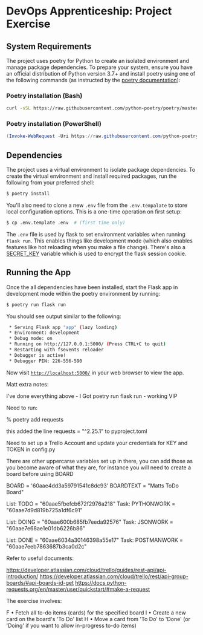 # DevOps Apprenticeship: Project Exercise

## System Requirements

The project uses poetry for Python to create an isolated environment and manage package dependencies. To prepare your system, ensure you have an official distribution of Python version 3.7+ and install poetry using one of the following commands (as instructed by the [poetry documentation](https://python-poetry.org/docs/#system-requirements)):

### Poetry installation (Bash)

```bash
curl -sSL https://raw.githubusercontent.com/python-poetry/poetry/master/get-poetry.py | python
```

### Poetry installation (PowerShell)

```powershell
(Invoke-WebRequest -Uri https://raw.githubusercontent.com/python-poetry/poetry/master/get-poetry.py -UseBasicParsing).Content | python
```

## Dependencies

The project uses a virtual environment to isolate package dependencies. To create the virtual environment and install required packages, run the following from your preferred shell:

```bash
$ poetry install
```

You'll also need to clone a new `.env` file from the `.env.tempalate` to store local configuration options. This is a one-time operation on first setup:

```bash
$ cp .env.template .env  # (first time only)
```

The `.env` file is used by flask to set environment variables when running `flask run`. This enables things like development mode (which also enables features like hot reloading when you make a file change). There's also a [SECRET_KEY](https://flask.palletsprojects.com/en/1.1.x/config/#SECRET_KEY) variable which is used to encrypt the flask session cookie.

## Running the App

Once the all dependencies have been installed, start the Flask app in development mode within the poetry environment by running:
```bash
$ poetry run flask run
```

You should see output similar to the following:
```bash
 * Serving Flask app "app" (lazy loading)
 * Environment: development
 * Debug mode: on
 * Running on http://127.0.0.1:5000/ (Press CTRL+C to quit)
 * Restarting with fsevents reloader
 * Debugger is active!
 * Debugger PIN: 226-556-590
```
Now visit [`http://localhost:5000/`](http://localhost:5000/) in your web browser to view the app.



Matt extra notes:

I've done everything above - I Got poetry run flask run - working   VIP

Need to run:

% poetry add requests


this added the line
requests = "^2.25.1"
to pyproject.toml

Need to set up a Trello Account and update your credentials for KEY and TOKEN in config.py

There are other uppercarse variables set up in there, you can add those as you become aware of what they are, for instance you will need to create a board before using BOARD

BOARD = '60aae4dd3a59791541c8dc93'
BOARDTEXT = "Matts ToDo Board"

List: TODO = "60aae5fbefcb672f2976a218"
Task: PYTHONWORK = "60aae7d9d819b725a1df6c91"

List: DOING = "60aae600b685fb7eeda92576"
Task: JSONWORK	= "60aae7e68ae1e01db6226b86"

List: DONE = "60aae6034a30146398a55e17"
Task: POSTMANWORK = "60aae7eeb7863687b3ca0d2c"

Refer to useful documents:

https://developer.atlassian.com/cloud/trello/guides/rest-api/api-introduction/
https://developer.atlassian.com/cloud/trello/rest/api-group-boards/#api-boards-id-get
https://docs.python-requests.org/en/master/user/quickstart/#make-a-request

The exercise involves:

F • Fetch all to-do items (cards) for the specified board
I • Create a new card on the board's 'To Do' list
H • Move a card from 'To Do' to 'Done' (or 'Doing' if you want to allow in-progress to-do items)